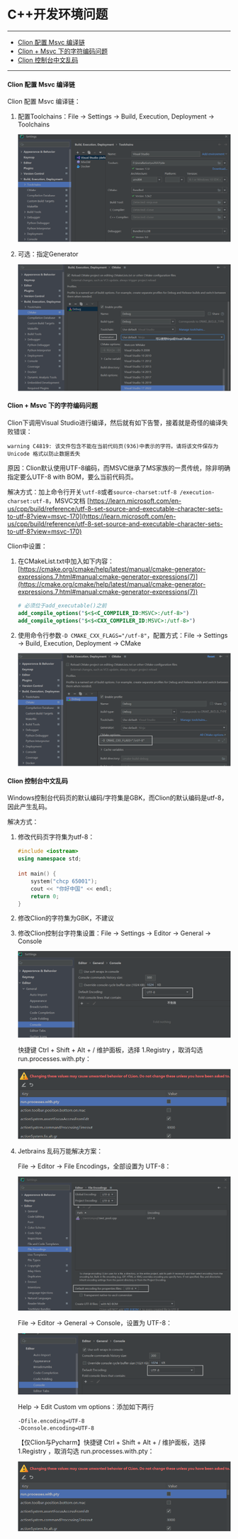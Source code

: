 # C++开发环境问题
---

- [Clion 配置 Msvc 编译链](#clion-配置-msvc-编译链)
- [Clion + Msvc 下的字符编码问题](#clion-+-msvc-下的字符编码问题)
- [Clion 控制台中文乱码](#clion-控制台中文乱码)


---




#### Clion 配置 Msvc 编译链

Clion 配置 Msvc 编译链：

1. 配置Toolchains：File -> Settings -> Build, Execution, Deployment -> Toolchains

   ![image-20240101093249666](images/image-20240101093249666.png) 

2. 可选：指定Generator

   ![image-20240101093407438](images/image-20240101093407438.png) 



#### Clion + Msvc 下的字符编码问题

Clion下调用Visual Studio进行编译，然后就有如下告警，接着就是奇怪的编译失败错误：

```
warning C4819: 该文件包含不能在当前代码页(936)中表示的字符。请将该文件保存为 Unicode 格式以防止数据丢失
```

原因：Clion默认使用UTF-8编码，而MSVC继承了MS家族的一贯传统，除非明确指定要么UTF-8 with BOM，要么当前代码页。

解决方式：加上命令行开关`\utf-8`或者`source-charset:utf-8 /execution-charset:utf-8`，MSVC文档 [https://learn.microsoft.com/en-us/cpp/build/reference/utf-8-set-source-and-executable-character-sets-to-utf-8?view=msvc-170](https://learn.microsoft.com/en-us/cpp/build/reference/utf-8-set-source-and-executable-character-sets-to-utf-8?view=msvc-170)

Clion中设置：

1. 在CMakeList.txt中加入如下内容：[https://cmake.org/cmake/help/latest/manual/cmake-generator-expressions.7.html#manual:cmake-generator-expressions(7)](https://cmake.org/cmake/help/latest/manual/cmake-generator-expressions.7.html#manual:cmake-generator-expressions(7))

   ```cmake
   # 必须位于add_executable()之前
   add_compile_options("$<$<C_COMPILER_ID:MSVC>:/utf-8>")
   add_compile_options("$<$<CXX_COMPILER_ID:MSVC>:/utf-8>")
   ```

2. 使用命令行参数`-D CMAKE_CXX_FLAGS="/utf-8"`，配置方式：File -> Settings -> Build, Execution, Deployment -> CMake

   ![image-20231231104913749](images/image-20231231104913749.png) 



#### Clion 控制台中文乱码

Windows控制台代码页的默认编码/字符集是GBK，而Clion的默认编码是utf-8，因此产生乱码。 

解决方式：

1. 修改代码页字符集为utf-8：

   ```c++
   #include <iostream>
   using namespace std;
   
   int main() {
       system("chcp 65001");
       cout << "你好中国" << endl;
       return 0;
   }
   ```

2. 修改Clion的字符集为GBK，不建议

3. 修改Clion控制台字符集设置：File -> Settings -> Editor -> General -> Console

   ![image-20231231125755592](images/image-20231231125755592.png) 

   快捷键 Ctrl + Shift + Alt + / 维护面板，选择 1.Registry ，取消勾选 run.processes.with.pty：

   ![image-20240101091100676](images/image-20240101091100676.png) 

4. Jetbrains 乱码万能解决方案：

   File -> Editor -> File Encodings，全部设置为 UTF-8：

   ![image-20240101093752680](images/image-20240101093752680.png) 

   File -> Editor -> General -> Console，设置为 UTF-8：

   ![image-20240101093852376](images/image-20240101093852376.png) 

   Help -> Edit Custom vm options：添加如下两行

   ```
   -Dfile.encoding=UTF-8
   -Dconsole.encoding=UTF-8
   ```

   【仅Clion与Pycharm】快捷键 Ctrl + Shift + Alt + / 维护面板，选择 1.Registry ，取消勾选 run.processes.with.pty：

   ![image-20240101091100676](images/image-20240101091100676.png)
